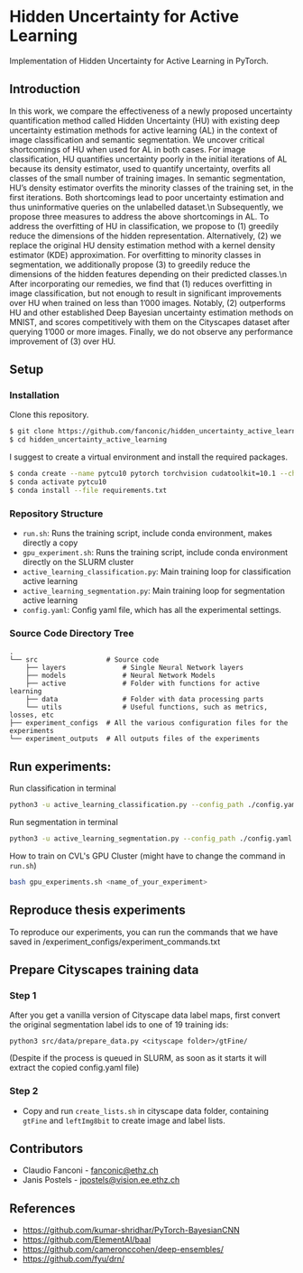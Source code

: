 # Hidden Uncertainty for Active Learning
Implementation of Hidden Uncertainty for Active Learning in PyTorch.

## Introduction
In this work, we compare the effectiveness of a newly proposed uncertainty quantification method called Hidden Uncertainty (HU) with existing deep uncertainty estimation methods for active learning (AL) in the context of image classification and semantic segmentation. We uncover critical shortcomings of HU when used for AL in both cases. For image classification, HU quantifies uncertainty poorly in the initial iterations of AL because its density estimator, used to quantify uncertainty, overfits all classes of the small number of training images. In semantic segmentation, HU’s density estimator overfits the minority classes of the training set, in the first iterations. Both shortcomings lead to poor uncertainty estimation and thus uninformative queries on the unlabelled dataset.\n
Subsequently, we propose three measures to address the above shortcomings in AL. To address the overfitting of HU in classification, we propose to (1) greedily reduce the dimensions of the hidden representation. Alternatively, (2) we replace the original HU density estimation method with a kernel density estimator (KDE) approximation. For overfitting to minority classes in segmentation, we additionally propose (3) to greedily reduce the dimensions of the hidden features depending on their predicted classes.\n
After incorporating our remedies, we find that (1) reduces overfitting in image classification, but not enough to result in significant improvements over HU when trained on less than 1’000 images. Notably, (2) outperforms HU and other established Deep Bayesian uncertainty estimation methods on MNIST, and scores competitively with them on the Cityscapes dataset after querying 1’000 or more images. Finally, we do not observe any performance improvement of (3) over HU.

## Setup
### Installation
Clone this repository.
```bash
$ git clone https://github.com/fanconic/hidden_uncertainty_active_learning
$ cd hidden_uncertainty_active_learning
```

I suggest to create a virtual environment and install the required packages.
```bash
$ conda create --name pytcu10 pytorch torchvision cudatoolkit=10.1 --channel pytorch
$ conda activate pytcu10
$ conda install --file requirements.txt
```

### Repository Structure
- `run.sh`: Runs the training script, include conda environment, makes directly a copy
- `gpu_experiment.sh`: Runs the training script, include conda environment directly on the SLURM cluster
- `active_learning_classification.py`: Main training loop for classification active learning
- `active_learning_segmentation.py`: Main training loop for segmentation active learning
- `config.yaml`: Config yaml file, which has all the experimental settings.


### Source Code Directory Tree
```
.
└── src                 # Source code            
    ├── layers              # Single Neural Network layers
    ├── models              # Neural Network Models
    ├── active              # Folder with functions for active learning
    ├── data                # Folder with data processing parts
    └── utils               # Useful functions, such as metrics, losses, etc
├── experiment_configs  # All the various configuration files for the experiments
└── experiment_outputs  # All outputs files of the experiments        
```

## Run experiments:
Run classification in terminal
```bash
python3 -u active_learning_classification.py --config_path ./config.yaml
```

Run segmentation in terminal
```bash
python3 -u active_learning_segmentation.py --config_path ./config.yaml
```

How to train on CVL's GPU Cluster (might have to change the command in ```run.sh```)
```bash
bash gpu_experiments.sh <name_of_your_experiment>
```

## Reproduce thesis experiments
To reproduce our experiments, you can run the commands that we have saved in /experiment_configs/experiment_commands.txt

## Prepare Cityscapes training data

### Step 1

After you get a vanilla version of Cityscape data label maps, first convert the original segmentation label ids to one of 19 training ids:

```
python3 src/data/prepare_data.py <cityscape folder>/gtFine/
```
(Despite if the process is queued in SLURM, as soon as it starts it will extract the copied config.yaml file)

### Step 2

- Copy and run `create_lists.sh` in cityscape data folder, containing `gtFine` and `leftImg8bit` to create image and label lists.

## Contributors
- Claudio Fanconi - fanconic@ethz.ch
- Janis Postels - jpostels@vision.ee.ethz.ch

## References
- https://github.com/kumar-shridhar/PyTorch-BayesianCNN
- https://github.com/ElementAI/baal
- https://github.com/cameronccohen/deep-ensembles/
- https://github.com/fyu/drn/